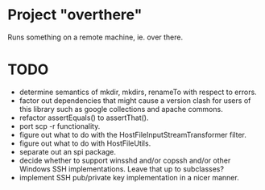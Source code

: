 # Project "overthere"
Runs something on a remote machine, ie. over there.

# TODO
* determine semantics of mkdir, mkdirs, renameTo with respect to errors.
* factor out dependencies that might cause a version clash for users of this library such as google collections and apache commons.
* refactor assertEquals() to assertThat().
* port scp -r functionality.
* figure out what to do with the HostFileInputStreamTransformer filter.
* figure out what to do with HostFileUtils.
* separate out an spi package.
* decide whether to support winsshd and/or copssh and/or other Windows SSH implementations. Leave that up to subclasses?
* implement SSH pub/private key implementation in a nicer manner.
